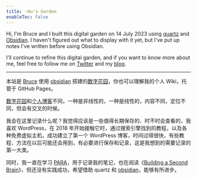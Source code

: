 ```yaml
---
title: 💡Hu's Garden
enableToc: false
---
```

Hi, I'm Bruce and I built this digital garden on 14 July 2023 using [quartz](https://github.com/jackyzha0/quartz) and [Obsidian](https://obsidian.md/). I haven't figured out what to display with it yet, but I've put up notes I've written before using Obsidian.

I'll continue to refine this digital garden, and if you want to know more about me, feel free to follow me on [Twitter](https://twitter.com/huhexian) and my [blog](https://zuofei.net).

---
本站是 [Bruce](notes/05%20Inbox/Bruce.md) 使用 [obsidian](private/quartz/obsidian.md) 搭建的[数字花园](notes/05%20Inbox/数字花园.md)，你也可以理解我的个人 Wiki，托管于 GitHub Pages。

[数字花园](notes/05%20Inbox/数字花园.md)和[个人博客](notes/05%20Inbox/个人博客.md)不同，一种是非线性的，一种是线性的，内容不同，定位不同，但会有交叉的时候。

我会在这里记录什么呢？我觉得应该是一些值得长期保存的、时不时会查看的，我喜欢 WordPress，在 2018 年开始接触它时，通过搜索引擎找到的教程，以及各种免费虚拟主机，成功建立了第一个 WordPress 博客，时间过得很快，有些教程、方法在以后可能还会用到，有必要进行保存和记录，这是我想到的需要记录的第一大类。

同时，我一直在学习 [PARA](https://fortelabs.com/blog/para/)，用于记录我的笔记，也在阅读《[Building a Second Brain](https://www.buildingasecondbrain.com/)》，但还没有实践成功，希望借助 quartz 和 [obsidian](private/quartz/obsidian.md)，能够有所进步。